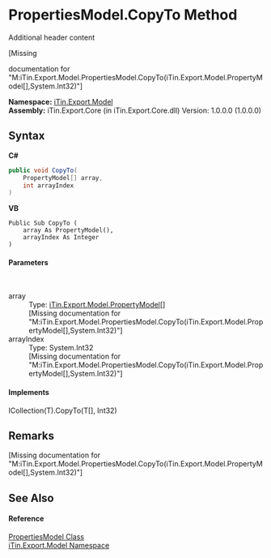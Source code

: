 # PropertiesModel.CopyTo Method 
Additional header content 

\[Missing <summary> documentation for "M:iTin.Export.Model.PropertiesModel.CopyTo(iTin.Export.Model.PropertyModel[],System.Int32)"\]

**Namespace:**&nbsp;<a href="ef57ffcc-e95e-b212-5a46-9aa6f5a3511f">iTin.Export.Model</a><br />**Assembly:**&nbsp;iTin.Export.Core (in iTin.Export.Core.dll) Version: 1.0.0.0 (1.0.0.0)

## Syntax

**C#**<br />
``` C#
public void CopyTo(
	PropertyModel[] array,
	int arrayIndex
)
```

**VB**<br />
``` VB
Public Sub CopyTo ( 
	array As PropertyModel(),
	arrayIndex As Integer
)
```


#### Parameters
&nbsp;<dl><dt>array</dt><dd>Type: <a href="ea642bed-24ba-ed0b-e981-9c4e7b2cde82">iTin.Export.Model.PropertyModel</a>[]<br />\[Missing <param name="array"/> documentation for "M:iTin.Export.Model.PropertiesModel.CopyTo(iTin.Export.Model.PropertyModel[],System.Int32)"\]</dd><dt>arrayIndex</dt><dd>Type: System.Int32<br />\[Missing <param name="arrayIndex"/> documentation for "M:iTin.Export.Model.PropertiesModel.CopyTo(iTin.Export.Model.PropertyModel[],System.Int32)"\]</dd></dl>

#### Implements
ICollection(T).CopyTo(T[], Int32)<br />

## Remarks
\[Missing <remarks> documentation for "M:iTin.Export.Model.PropertiesModel.CopyTo(iTin.Export.Model.PropertyModel[],System.Int32)"\]

## See Also


#### Reference
<a href="b0b4af43-2796-737a-c6d3-c99da922e088">PropertiesModel Class</a><br /><a href="ef57ffcc-e95e-b212-5a46-9aa6f5a3511f">iTin.Export.Model Namespace</a><br />